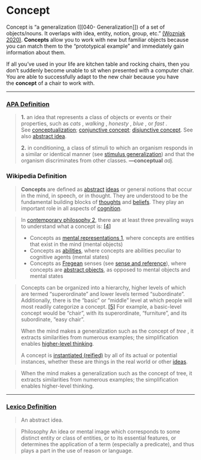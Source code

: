 # Concept
Concept is “a generalization ([[040- Generalization]]) of a set of objects/nouns. It overlaps with idea, entity, notion, group, etc.” [(Wozniak 2020)](https://supermemo.guru/wiki/Abstract_knowledge). **Concepts** allow you to work with new but familiar objects because you can match them to the “prototypical example” and immediately gain information about them.

If all you’ve used in your life are kitchen table and rocking chairs, then you don’t suddenly become unable to sit when presented with a computer chair. You are able to successfully adapt to the new chair because you have the **concept** of a chair to work with.

---

### [APA Definition](https://dictionary.apa.org/concept)

> **1.** an idea that represents a class of objects or events or their properties, such as _cats_ , _walking_ , _honesty_ , _blue_ , or _fast_ . See [conceptualization](https://dictionary.apa.org/conceptualization); [conjunctive concept](https://dictionary.apa.org/conjunctive-concept); [disjunctive concept](https://dictionary.apa.org/disjunctive-concept). See also [abstract idea](https://dictionary.apa.org/abstract-idea).
> 
> **2.** in conditioning, a class of stimuli to which an organism responds in a similar or identical manner (see [stimulus generalization](https://dictionary.apa.org/stimulus-generalization)) and that the organism discriminates from other classes. **—conceptual** _adj._

### Wikipedia Definition

> **Concepts** are defined as [abstract](https://www.wikiwand.com/en/Abstraction) [ideas](https://www.wikiwand.com/en/Idea) or general notions that occur in the mind, in speech, or in thought. They are understood to be the fundamental building blocks of [thoughts](https://www.wikiwand.com/en/Thought) and [beliefs](https://www.wikiwand.com/en/Belief). They play an important role in all aspects of [cognition](https://www.wikiwand.com/en/Cognition).

> In [contemporary philosophy 2](https://www.wikiwand.com/en/Contemporary_philosophy), there are at least three prevailing ways to understand what a concept is: [[4]](https://www.wikiwand.com/en/Concept#citenoteStanfordEncycl4)
> 
> - Concepts as [mental representations 1](https://www.wikiwand.com/en/Mental_representation), where concepts are entities that exist in the mind (mental objects)
> - Concepts as [abilities](https://www.wikiwand.com/en/Skill), where concepts are abilities peculiar to cognitive agents (mental states)
> - Concepts as [Fregean](https://www.wikiwand.com/en/Fregean) senses (see [sense and reference](https://www.wikiwand.com/en/Sense_and_reference)), where concepts are [abstract objects](https://www.wikiwand.com/en/Abstract_objects), as opposed to mental objects and mental states

> Concepts can be organized into a hierarchy, higher levels of which are termed “superordinate” and lower levels termed “subordinate”. Additionally, there is the “basic” or “middle” level at which people will most readily categorize a concept. [[5]](https://www.wikiwand.com/en/Concept#citenote5) For example, a basic-level concept would be “chair”, with its superordinate, “furniture”, and its subordinate, “easy chair”.
> 
> When the mind makes a generalization such as the concept of _tree_ , it extracts similarities from numerous examples; the simplification enables [higher-level thinking](https://www.wikiwand.com/en/Hierarchy_(thinking)).
> 
> A concept is [instantiated (reified)](https://en.wiktionary.org/wiki/instantiate#Verb) by all of its actual or potential instances, whether these are things in the real world or other [ideas](https://www.wikiwand.com/en/Idea).

> When the mind makes a generalization such as the concept of tree, it extracts similarities from numerous examples; the simplification enables higher-level thinking.

---

### [Lexico Definition](https://www.lexico.com/definition/concept)

> An abstract idea.

> Philosophy An idea or mental image which corresponds to some distinct entity or class of entities, or to its essential features, or determines the application of a term (especially a predicate), and thus plays a part in the use of reason or language.